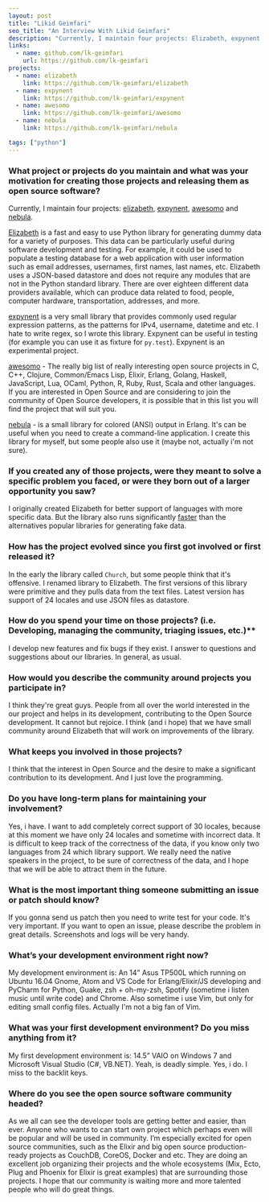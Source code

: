 ```yaml
---
layout: post
title: "Likid Geimfari"
seo_title: "An Interview With Likid Geimfari"
description: "Currently, I maintain four projects: Elizabeth, expynent..."
links:
  - name: github.com/lk-geimfari
    url: https://github.com/lk-geimfari
projects:
  - name: elizabeth
    link: https://github.com/lk-geimfari/elizabeth
  - name: expynent
    link: https://github.com/lk-geimfari/expynent
  - name: awesomo
    link: https://github.com/lk-geimfari/awesomo
  - name: nebula
    link: https://github.com/lk-geimfari/nebula

tags: ["python"]
---
```


### What project or projects do you maintain and what was your motivation for creating those projects and releasing them as open source software?

Currently, I maintain four projects: [elizabeth](https://github.com/lk-geimfari/elizabeth), [expynent](https://github.com/lk-geimfari/expynent), [awesomo](https://github.com/lk-geimfari/awesomo) and [nebula](https://github.com/lk-geimfari/nebula).

[Elizabeth](https://github.com/lk-geimfari/elizabeth) is a fast and easy to use Python library for generating dummy data for a variety of purposes. This data can be particularly useful during software development and testing. For example, it could be used to populate a testing database for a web application with user information such as email addresses, usernames, first names, last names, etc. Elizabeth uses a JSON-based datastore and does not require any modules that are not in the Python standard library. There are over eighteen different data providers available, which can produce data related to food, people, computer hardware, transportation, addresses, and more.

[expynent](https://github.com/lk-geimfari/expynent) is a very small library that provides commonly used regular expression patterns, as the patterns for IPv4, username, datetime and etc. I hate to write regex, so I wrote this library. Expynent can be useful in testing (for example you can use it as fixture for `py.test`). Expynent is an experimental project.

[awesomo](https://github.com/lk-geimfari/awesomo) - The really big list of really interesting open source projects in С, C++, Clojure, Common/Emacs Lisp, Elixir, Erlang, Golang, Haskell, JavaScript, Lua, OCaml, Python, R, Ruby, Rust, Scala and other languages. If you are interested in Open Source and are considering to join the community of Open Source developers, it is possible that in this list you will find the project that will suit you.

[nebula](https://github.com/lk-geimfari/nebula) - is a small library for colored (ANSI) output in Erlang. It's can be useful when you need to create a command-line application. I create this library for myself, but some people also use it (maybe not, actually i'm not sure).


### If you created any of those projects, were they meant to solve a specific problem you faced, or were they born out of a larger opportunity you saw?

I originally created Elizabeth for better support of languages with more specific data. But the library also runs significantly [faster](http://i.imgur.com/ZqkE1k2.png) than the alternatives popular libraries for generating fake data.


### How has the project evolved since you first got involved or first released it?

In the early the library called `Church`, but some people think that it's offensive. I renamed library to Elizabeth. The first versions of this library were primitive and they pulls data from the text files. Latest version has support of 24 locales and use JSON files as datastore.

### How do you spend your time on those projects? (i.e. Developing, managing the community, triaging issues, etc.)**

I develop new features and fix bugs if they exist. I answer to questions and suggestions about our libraries. In general, as usual.

### How would you describe the community around projects you participate in?

I think they're great guys. People from all over the world interested in the our project and helps in its development, contributing to the Open Source development. It cannot but rejoice. I think (and i hope) that we have small community around Elizabeth that will work on improvements of the library.

### What keeps you involved in those projects?

I think that the interest in Open Source and the desire to make a significant contribution to its development. And I just love the programming.

### Do you have long-term plans for maintaining your involvement?

Yes, i have. I want to add completely correct support of 30 locales, because at this moment we have only 24 locales and sometime with incorrect data. It is difficult to keep track of the correctness of the data, if you know only two languages from 24 which library support. We really need the native speakers in the project, to be sure of correctness of the data, and I hope that we will be able to attract them in the future.

### What is the most important thing someone submitting an issue or patch should know?

If you gonna send us patch then you need to write test for your code. It's very important. If you want to open an issue, please describe the problem in great details. Screenshots and logs will be very handy.

### What’s your development environment right now?

My development environment is: An 14” Asus TP500L which running on Ubuntu 16.04 Gnome, Atom and VS Code for Erlang/Elixir/JS developing and PyCharm for Python, Guake, zsh + oh-my-zsh, Spotify (sometime i listen music until write code) and Chrome. Also sometime i use Vim, but only for editing small config files. Actually I'm not a big fan of Vim.

### What was your first development environment? Do you miss anything from it?

My first development environment is: 14.5” VAIO on Windows 7 and Microsoft Visual Studio (C#, VB.NET). Yeah, is deadly simple. Yes, i do. I miss to the backlit keys.

### Where do you see the open source software community headed?

As we all can see the developer tools are getting better and easier, than ever. Anyone who wants to can start own project which perhaps even will be popular and will be used in community. I’m especially excited for open source communities, such as the Elixir and big open source production-ready projects as CouchDB, CoreOS, Docker and etc. They are doing an excellent job organizing their projects and the whole ecosystems (Mix, Ecto, Plug and Phoenix for Elixir is great examples) that are surrounding those projects. I hope that our community is waiting more and more talented people who will do great things.

